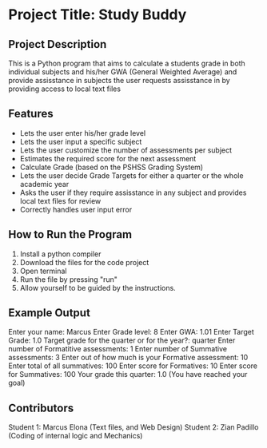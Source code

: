 # Project Title: Study Buddy
## Project Description
This is a Python program that aims to calculate a students grade in both individual subjects and his/her GWA (General Weighted Average) and provide assisstance in subjects the user requests assisstance in by providing access to local text files
## Features
- Lets the user enter his/her grade level
- Lets the user input a specific subject
- Lets the user customize the number of assessments per subject
- Estimates the required score for the next assessment
- Calculate Grade (based on the PSHSS Grading System)
- Lets the user decide Grade Targets for either a quarter or the whole academic year
- Asks the user if they require assisstance in any subject and provides local text files for review
- Correctly handles user input error
## How to Run the Program
1. Install a python compiler
2. Download the files for the code project
3. Open terminal
4. Run the file by pressing "run"
5. Allow yourself to be guided by the instructions.

## Example Output
Enter your name: Marcus
Enter Grade level: 8
Enter GWA: 1.01
Enter Target Grade: 1.0
Target grade for the quarter or for the year?: quarter
Enter number of Formatitive assessments: 1
Enter number of Summative assessments: 3
Enter out of how much is your Formative assessment: 10
Enter total of all summatives: 100 
Enter score for Formatives: 10
Enter score for Summatives: 100 
Your grade this quarter: 1.0 (You have reached your goal)

## Contributors
Student 1: Marcus Elona (Text files, and Web Design)
Student 2: Zian Padillo (Coding of internal logic and Mechanics)


  
